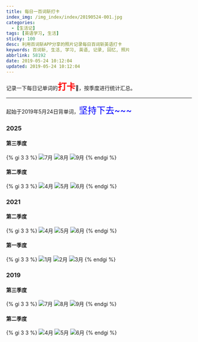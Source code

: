 ```yaml
---
title: 每日一百词斩打卡
index_img: /img_index/index/20190524-001.jpg
categories:
  - [生活记]
tags: [英语学习, 生活]
sticky: 100
desc: 利用百词斩APP分享的照片记录每日百词斩英语打卡
keywords: 百词斩, 生活, 学习, 英语, 记录, 回忆, 照片
abbrlink: 58192
date: 2019-05-24 10:12:04
updated: 2019-05-24 10:12:04
---
```


记录一下每日记单词的<font size="5" color="red">**打卡**</font>🍉，按季度进行统计汇总。

<!--more-->

<hr />

起始于2019年5月24日背单词，<font size="5" color="blue">坚持下去~~~</font>

### 2025
#### 第三季度
{% gi 3 3 %}
 ![7月](/img_index/qita/baicizhan/202507.jpg)
 ![8月](/img_index/qita/baicizhan/202508.jpg)
 ![9月](/img_index/qita/baicizhan/202509.jpg)
{% endgi %}

#### 第二季度
{% gi 3 3 %}
 ![4月](/img_index/qita/baicizhan/undaka.jpg)
 ![5月](/img_index/qita/baicizhan/202505.jpg)
 ![6月](/img_index/qita/baicizhan/202506.jpg)
{% endgi %}


### 2021
#### 第二季度
{% gi 3 3 %}
 ![4月](/img_index/qita/baicizhan/202104.jpg)
 ![5月](/img_index/qita/baicizhan/202105.jpg)
 ![6月](/img_index/qita/baicizhan/undaka.jpg)
{% endgi %}

#### 第一季度
{% gi 3 3 %}
 ![1月](/img_index/qita/baicizhan/undaka.jpg)
 ![2月](/img_index/qita/baicizhan/undaka.jpg)
 ![3月](/img_index/qita/baicizhan/202103.jpg)
{% endgi %}


### 2019
#### 第三季度
{% gi 3 3 %}
 ![7月](/img_index/qita/baicizhan/201907.jpg)
 ![8月](/img_index/qita/baicizhan/201908.jpg)
 ![9月](/img_index/qita/baicizhan/undaka.jpg)
{% endgi %}

#### 第二季度
{% gi 3 3 %}
 ![4月](/img_index/qita/baicizhan/undaka.jpg)
 ![5月](/img_index/qita/baicizhan/201905.jpg)
 ![6月](/img_index/qita/baicizhan/201906.jpg)
{% endgi %}

